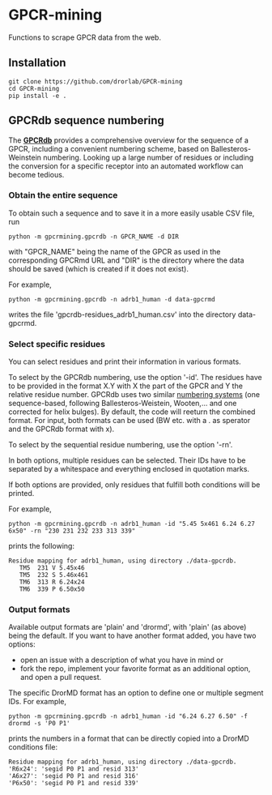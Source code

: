 # GPCR-mining
Functions to scrape GPCR data from the web.

## Installation

    git clone https://github.com/drorlab/GPCR-mining
    cd GPCR-mining
    pip install -e .

## GPCRdb sequence numbering

The [__GPCRdb__](https://gpcrdb.org) provides a comprehensive overview for the sequence of a GPCR, including a convenient numbering scheme, based on Ballesteros-Weinstein numbering.
Looking up a large number of residues or including the conversion for a specific receptor into an automated workflow can become tedious.

### Obtain the entire sequence

To obtain such a sequence and to save it in a more easily usable CSV file, run

    python -m gpcrmining.gpcrdb -n GPCR_NAME -d DIR

with "GPCR_NAME" being the name of the GPCR as used in the corresponding GPCRmd URL and "DIR" is the directory where the data should be saved (which is created if it does not exist).

For example,

    python -m gpcrmining.gpcrdb -n adrb1_human -d data-gpcrmd

writes the file 'gpcrdb-residues_adrb1_human.csv' into the directory data-gpcrmd.

### Select specific residues

You can select residues and print their information in various formats.

To select by the GPCRdb numbering, use the option '-id'. The residues have to be provided in the format X.Y with X the part of the GPCR and Y the relative residue number. 
GPCRdb uses two similar [numbering systems](https://docs.gpcrdb.org/generic_numbering.html) (one sequence-based, following Ballesteros-Weistein, Wooten,... and one corrected for helix bulges).
By default, the code will reeturn the combined format. For input, both formats can be used (BW etc. with a . as sperator and the GPCRdb format with x).

To select by the sequential residue numbering, use the option '-rn'.

In both options, multiple residues can be selected. Their IDs have to be separated by a whitespace and everything enclosed in quotation marks.

If both options are provided, only residues that fulfill both conditions will be printed. 

For example,

    python -m gpcrmining.gpcrdb -n adrb1_human -id "5.45 5x461 6.24 6.27 6x50" -rn "230 231 232 233 313 339"    
    
prints the following:

    Residue mapping for adrb1_human, using directory ./data-gpcrdb.
       TM5  231 V 5.45x46
       TM5  232 S 5.46x461
       TM6  313 R 6.24x24
       TM6  339 P 6.50x50

### Output formats

Available output formats are 'plain' and 'drormd', with 'plain' (as above) being the default. 
If you want to have another format added, you have two options:
- open an issue with a description of what you have in mind or
- fork the repo, implement your favorite format as an additional option, and open a pull request. 

The specific DrorMD format has an option to define one or multiple segment IDs.
For example, 

    python -m gpcrmining.gpcrdb -n adrb1_human -id "6.24 6.27 6.50" -f drormd -s 'P0 P1'

prints the numbers in a format that can be directly copied into a DrorMD conditions file:

    Residue mapping for adrb1_human, using directory ./data-gpcrdb.
    'R6x24': 'segid P0 P1 and resid 313'
    'A6x27': 'segid P0 P1 and resid 316'
    'P6x50': 'segid P0 P1 and resid 339'

    
